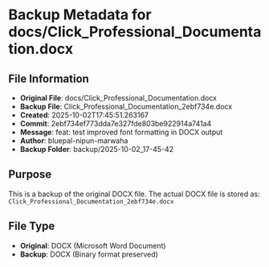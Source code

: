 # Backup Metadata for docs/Click_Professional_Documentation.docx

## File Information
- **Original File**: docs/Click_Professional_Documentation.docx
- **Backup File**: Click_Professional_Documentation_2ebf734e.docx
- **Created**: 2025-10-02T17:45:51.263167
- **Commit**: 2ebf734ef773dda7e327fde803be922914a741a4
- **Message**: feat: test improved font formatting in DOCX output
- **Author**: bluepal-nipun-marwaha
- **Backup Folder**: backup/2025-10-02_17-45-42

## Purpose
This is a backup of the original DOCX file. The actual DOCX file is stored as: `Click_Professional_Documentation_2ebf734e.docx`

## File Type
- **Original**: DOCX (Microsoft Word Document)
- **Backup**: DOCX (Binary format preserved)
